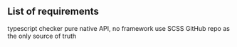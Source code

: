 ## List of requirements
typescript checker
pure native API, no framework
use SCSS
GitHub repo as the only source of truth

